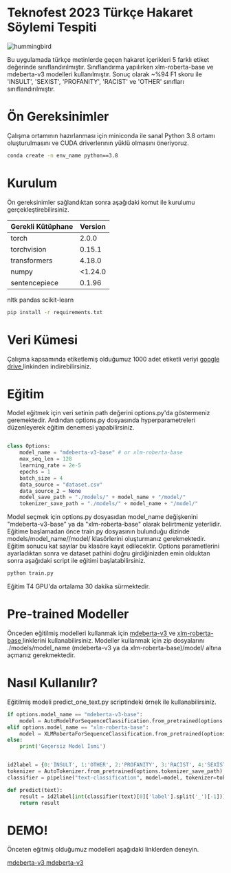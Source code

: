 # Teknofest 2023 Türkçe Hakaret Söylemi Tespiti

![hummingbird](https://user-images.githubusercontent.com/33387838/229937474-caa41f78-2169-4a5e-b50a-cde4fd1ee466.png)
        
Bu uygulamada türkçe metinlerde geçen hakaret içerikleri 5 farklı etiket değerinde sınıflandırılmıştır. Sınıflandırma yapılırken xlm-roberta-base ve mdeberta-v3 modelleri kullanılmıştır. Sonuç olarak ~%94 F1 skoru ile 'INSULT', 'SEXIST', 'PROFANITY', 'RACIST' ve 'OTHER' sınıfları sınıflandırılmıştır.

# Ön Gereksinimler
Çalışma ortamının hazırlanması için miniconda ile sanal Python 3.8 ortamı oluşturulmasını ve CUDA driverlerının yüklü olmasını öneriyoruz. 
```bash
conda create -n env_name python==3.8
```

# Kurulum
Ön gereksinimler sağlandıktan sonra aşağıdaki komut ile kurulumu gerçekleştirebilirsiniz.

 
Gerekli Kütüphane | Version
------------ | -------------
torch | 2.0.0
torchvision | 0.15.1
transformers | 4.18.0
numpy | <1.24.0
sentencepiece | 0.1.96
nltk
pandas
scikit-learn

```bash
pip install -r requirements.txt
```

# Veri Kümesi

Çalışma kapsamında etiketlemiş olduğumuz 1000 adet etiketli veriyi <a href="https://drive.google.com/file/d/11s-T8R07C67UJZEx_Y66Xm7S9w5pfEbb/view?usp=share_link" target="_blank" > google drive </a> linkinden indirebilirsiniz.

# Eğitim

Model eğitmek için veri setinin path değerini options.py'da göstermeniz geremektedir. Ardından options.py dosyasında hyperparametreleri düzenleyerek eğitim denemesi yapabilirsiniz.

```python

class Options:
	model_name = "mdeberta-v3-base" # or xlm-roberta-base
	max_seq_len = 128
	learning_rate = 2e-5
	epochs = 1
	batch_size = 4
	data_source = "dataset.csv"
	data_source_2 = None
	model_save_path = "./models/" + model_name + "/model/"
	tokenizer_save_path = "./models/" + model_name + "/model/"
```
Model seçmek için options.py dosyasıdan model_name değişkenini "mdeberta-v3-base" ya da "xlm-roberta-base" olarak belirtmeniz yeterlidir.
Eğitime başlamadan önce train.py dosyasının bulunduğu dizinde models/model_name//model/ klasörlerini oluşturmanız gerekmektedir. Eğitim sonucu kat sayılar bu klasöre kayıt edilecektir. Options parametlerini ayarladıktan sonra ve dataset pathini doğru girdiğinizden emin olduktan sonra aşağıdaki script ile eğitimi başlatabilirsiniz.

```bash
python train.py
```

Eğitim T4 GPU'da ortalama 30 dakika sürmektedir.

# Pre-trained Modeller

Önceden eğitilmiş modelleri kullanmak için <a href= "https://drive.google.com/file/d/1-0hPfWsupW5y5nLZEzwSfp73RG3jA_km/view?usp=share_link" target="_blank" > mdeberta-v3 </a> ve <a href= "https://drive.google.com/file/d/1LqarxkF2wSWetbS5WQs6SxF95gwsO-Nx/view?usp=share_link" target="_blank" > xlm-roberta-base </a> linklerini kullanabilirsiniz. Modeller kullanmak için zip dosyalarını ./models/model_name (mdeberta-v3 ya da xlm-roberta-base)/model/ altına açmanız gerekmektedir.

# Nasıl Kullanılır? 

Eğitilmiş modeli predict_one_text.py scriptindeki örnek ile kullanabilirsiniz.
```python
if options.model_name == "mdeberta-v3-base":
	model = AutoModelForSequenceClassification.from_pretrained(options.model_save_path)
elif options.model_name == "xlm-roberta-base":
	model = XLMRobertaForSequenceClassification.from_pretrained(options.model_save_path)
else:
	print('Geçersiz Model İsmi')


id2label = {0:'INSULT', 1:'OTHER', 2:'PROFANITY', 3:'RACIST', 4:'SEXIST'}
tokenizer = AutoTokenizer.from_pretrained(options.tokenizer_save_path)
classifier = pipeline("text-classification", model=model, tokenizer=tokenizer)

def predict(text):
	result = id2label[int(classifier(text)[0]['label'].split('_')[-1])]
	return result
```

# DEMO!

Önceten eğitmiş olduğumuz modelleri aşağıdaki linklerden deneyin.

<a href= "https://huggingface.co/spaces/CanKorkut/finetune-mdeberta-v3-for-turkish-hatespeech-classification" target="_blank" > mdeberta-v3 </a>
<a href= "https://huggingface.co/spaces/CanKorkut/turkish-hatespeech-detection" target="_blank" > mdeberta-v3 </a>

